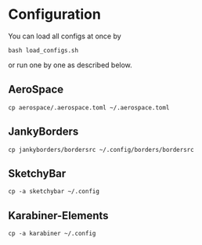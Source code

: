 # Configuration

You can load all configs at once by
```
bash load_configs.sh
```
or run one by one as described below.

## AeroSpace

```shell
cp aerospace/.aerospace.toml ~/.aerospace.toml
```

## JankyBorders

```shell
cp jankyborders/bordersrc ~/.config/borders/bordersrc
```

## SketchyBar

```shell
cp -a sketchybar ~/.config
```

## Karabiner-Elements

```shell
cp -a karabiner ~/.config
```

